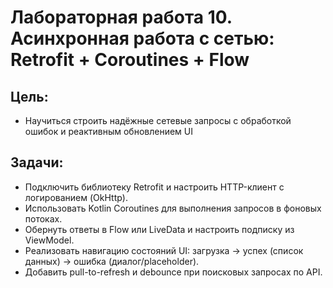 # Лабораторная работа 10. Асинхронная работа с сетью: Retrofit + Coroutines + Flow
## Цель:
- Научиться строить надёжные сетевые запросы с обработкой ошибок и реактивным обновлением UI
## Задачи:
- Подключить библиотеку Retrofit и настроить HTTP-клиент с логированием (OkHttp).
- Использовать Kotlin Coroutines для выполнения запросов в фоновых потоках.
- Обернуть ответы в Flow или LiveData и настроить подписку из ViewModel.
- Реализовать навигацию состояний UI: загрузка → успех (список данных) → ошибка (диалог/placeholder).
- Добавить pull-to-refresh и debounce при поисковых запросах по API.